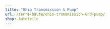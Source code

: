 ```yaml
---
title: "Ohio Transmission & Pump"
url: /terre-haute/ohio-transmission-und-pump/
shop: Autoteile
---
```

